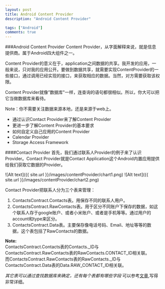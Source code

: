 ```yaml
---
layout: post
title: Android Content Provider
description: "Android Content Provider"

tags: ["Android"]
comments: true
---
```


###Android Content Provider
Content Provider，从字面解释来说，就是信息提供商。属于Android四大组件之一。

Content Provider的意义在于，application之间数据的共享。我开发的应用，一般来说，只对我的应用公开。要做到数据共享，就需要实现ContentProvider的一些接口，通过调用已经实现的接口，来获取相应的数据。当然，对方需要获取该权限。

Content Provider就像”数据库"一样，连查询的语句都很相似。所以，你大可以把它当做数据库来看待。

Note：你不需要关注数据来源本地，还是来源于web上。

* 通过认识Contact Provider来了解Content Provider
* 更进一步了解Content Provider的基本要求
* 如何自定义自己应用的Content Provider
* Calendar Provider
* Storage Access Framework


####Contact Provider
首先，我们通过联系人Provider的例子来了认识Provider。Contact Provider就是Contact Application这个Android内置应用提供给我们获取它数据的Provider。

![Alt text]({{ site.url }}/images/contentProvider/chart1.png)
![Alt text]({{ site.url }}/images/contentProvider/chart2.png)


Contact Provider把联系人分为三个表来管理：    
1. ContactsContract.Contacts表。用保存不同的联系人用户。    
2. ContactsContract.RawContacts表。用于区分不同账户下保存的数据，如这个联系人存于google账户、或者小米账户、或者是手机等等。通过用户的account和type来区分。   
3. ContactsContract.Data表。主要保存像电话号码、Email、地址等等的数据，这个表包括了RawContacts的数据。

**Note:**     
ContactsContract.Contacts表的Contacts._ID与ContactsContract.RawContacts表的RawContacts.CONTACT_ID相关联。     
而ContactsContract.RawContacts表的RawContacts._ID与ContactsContract.Data表的Data.RAW_CONTACT_ID相关联。

*其它表可以通过查找数据库来确定，还有每个表都有哪些字段*
可以参考[文章](http://wenku.baidu.com/view/105199828762caaedd33d4d8),写得非常详细。